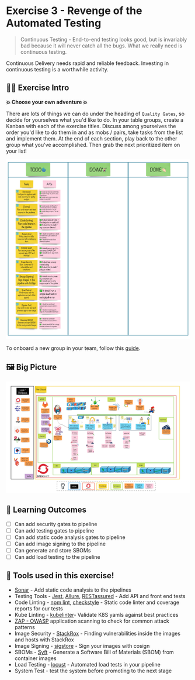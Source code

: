 # Exercise 3 - Revenge of the Automated Testing

> Continuous Testing - End-to-end testing looks good, but is invariably bad because it will never catch all the bugs. What we really need is continuous testing.

Continuous Delivery needs rapid and reliable feedback. Investing in continuous testing is a worthwhile activity.

## 👨‍🍳 Exercise Intro

**💥 Choose your own adventure 💥**

There are lots of things we can do under the heading of `Quality Gates`, so decide for yourselves what you'd like to do. In your table groups, create a Kanban with each of the exercise titles. Discuss among yourselves the order you'd like to do them in and as mobs / pairs, take tasks from the list and implement them. At the end of each section, play back to the other group what you've accomplished. Then grab the next prioritized item on your list!

![team-kanban](images/team-kanban.jpg)

To onboard a new group in your team, follow this <span style="color:blue;">[guide](2-attack-of-the-pipelines/3c-create-new-group.md)</span>.

## 🖼️ Big Picture

![big-picture-pipeline-complete](images/big-picture-pipeline-complete.jpg)

## 🔮 Learning Outcomes

- [ ] Can add security gates to pipeline
- [ ] Can add testing gates to pipeline
- [ ] Can add static code analysis gates to pipeline
- [ ] Can add image signing to the pipeline
- [ ] Can generate and store SBOMs
- [ ] Can add load testing to the pipeline

## 🔨 Tools used in this exercise!

* <span style="color:blue;">[Sonar](https://www.sonarqube.org/)</span> - Add static code analysis to the pipelines
* Testing Tools - <span style="color:blue;">[Jest](https://jestjs.io/)</span>, <span style="color:blue;">[Allure](https://github.com/allure-framework/allure2)</span>, <span style="color:blue;">[RESTassured](https://quarkus.io/guides/getting-started-testing)</span> - Add API and front end tests
* Code Linting - <span style="color:blue;">[npm lint](https://www.npmjs.com/package/lint)</span>, <span style="color:blue;">[checkstyle](https://checkstyle.sourceforge.io)</span> - Static code linter and coverage reports for our tests
* Kube Linting - <span style="color:blue;">[kubelinter](https://github.com/stackrox/kube-linter)</span>- Validate K8S yamls against best practices
* <span style="color:blue;">[ZAP - OWASP](https://owasp.org/www-project-zap)</span> application scanning to check for common attack patterns
* Image Security - <span style="color:blue;">[StackRox](https://www.stackrox.com)</span> - Finding vulnerabilities inside the images and hosts with StackRox
* Image Signing - <span style="color:blue;">[sigstore](https://www.sigstore.dev)</span> - Sign your images with cosign
* SBOMs - <span style="color:blue;">[Syft](https://github.com/anchore/syft)</span> - Generate a Software Bill of Materials (SBOM) from container images
* Load Testing - <span style="color:blue;">[locust](https://docs.locust.io/en/stable/index.html)</span> - Automated load tests in your pipeline
* System Test - test the system before promoting to the next stage
